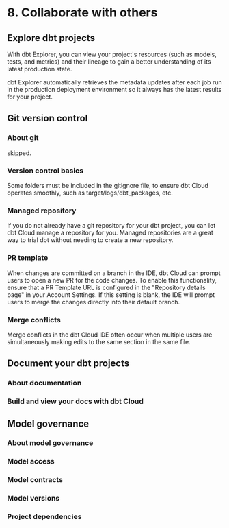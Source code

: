 # 8. Collaborate with others
## Explore dbt projects
With dbt Explorer, you can view your project's resources (such as models, tests, and metrics) and their lineage to gain a better understanding of its latest production state.

dbt Explorer automatically retrieves the metadata updates after each job run in the production deployment environment so it always has the latest results for your project.

## Git version control
### About git
skipped. 
### Version control basics
Some folders must be included in the gitignore file, to ensure dbt Cloud operates smoothly, such as target/logs/dbt_packages, etc. 

### Managed repository
If you do not already have a git repository for your dbt project, you can let dbt Cloud manage a repository for you. Managed repositories are a great way to trial dbt without needing to create a new repository.

### PR template
When changes are committed on a branch in the IDE, dbt Cloud can prompt users to open a new PR for the code changes. To enable this functionality, ensure that a PR Template URL is configured in the "Repository details page" in your Account Settings. If this setting is blank, the IDE will prompt users to merge the changes directly into their default branch.

### Merge conflicts
Merge conflicts in the dbt Cloud IDE often occur when multiple users are simultaneously making edits to the same section in the same file.

## Document your dbt projects
### About documentation


### Build and view your docs with dbt Cloud


## Model governance
### About model governance


### Model access


### Model contracts

### Model versions


### Project dependencies






